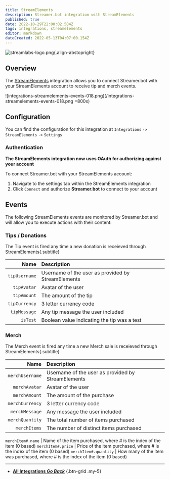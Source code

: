 ```yaml
---
title: StreamElements
description: Streamer.bot integration with StreamElements
published: true
date: 2022-10-29T22:00:02.584Z
tags: integrations, streamelements
editor: markdown
dateCreated: 2022-05-13T04:07:00.154Z
---
```


![streamlabs-logo.png](https://streamer.bot/img/integrations/streamelements.png){.align-abstopright}
## Overview

The [StreamElements](https://streamelements.com/) integration allows you to connect Streamer.bot with your StreamElements account to receive tip and merch events.

![integrations-streamelements-events-018.png](/integrations-streamelements-events-018.png =800x)

## Configuration

You can find the configuration for this integration at `Integrations` `->` `StreamElements` `->` `Settings`

### Authentication
**The StreamElements integration now uses OAuth for authorizing against your account**

To connect Streamer.bot with your StreamElements account:
1. Navigate to the settings tab within the StreamElements integration
2. Click `Connect` and authorize **Streamer.bot** to connect to your account

## Events
The following StreamElements events are monitored by Streamer.bot and will allow you to execute actions with their content:

### Tips / Donations
The Tip event is fired any time a new donation is receieved through StreamElements{.subtitle}

Name | Description
----:|:------------
`tipUsername` | Username of the user as provided by StreamElements
`tipAvatar` | Avatar of the user
`tipAmount` | The amount of the tip
`tipCurrency` | 3 letter currency code
`tipMessage` | Any tip message the user included
`isTest` | Boolean value indicating the tip was a test |  `True`/`False`

### Merch
The Merch event is fired any time a new Merch sale is receieved through StreamElements{.subtitle}

Name | Description
----:|:------------
`merchUsername` | Username of the user as provided by StreamElements
`merchAvatar` | Avatar of the user
`merchAmount` | The amount of the purchase
`merchCurrency` | 3 letter currency code
`merchMessage` | Any message the user included
`merchQuantity` | The total number of items purchased
`merchItems` | The number of distinct items purchased

`merchItem#.name` | Name of the item purchased, where # is the index of the item (0 based)
`merchItem#.price` | Price of the item purchased, where # is the index of the item (0 based)
`merchItem#.quantity` | How many of the item was purchased, where # is the index of the item (0 based)

---

- [<i class="mdi mdi-chevron-left"></i> **All Integrations *Go Back***](/Integrations)
{.btn-grid .my-5}